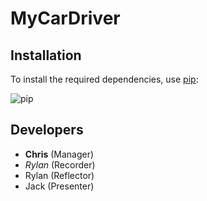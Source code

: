 # MyCarDriver

## Installation
To install the required dependencies, use [pip](https://pypi.org/project/pip/):

![pip](https://pypi.org/static/images/logo-large.516e776d.svg)

## Developers
- **Chris** (Manager)
- *Rylan* (Recorder)
- Rylan (Reflector)
- Jack (Presenter)
